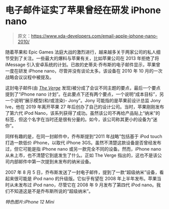 # 电子邮件证实了苹果曾经在研发 iPhone nano

> 原文：<https://www.xda-developers.com/email-apple-iphone-nano-2010/>

随着苹果和 Epic Games 法庭大战的激烈进行，越来越多关于两家公司的私人细节受到了关注。一些最大的爆料与苹果有关，比如苹果公司在 2013 年拒绝了将 iMessage 引入安卓系统的计划。已故的史蒂夫·乔布斯的电子邮件显示，苹果曾一度在研发 iPhone nano，尽管并没有谈论太多。该设备在 2010 年 10 月的一次战略会议议程中被提及。

这封电子邮件(由 [*The Verge*](https://www.theverge.com/2021/8/19/22631541/steve-jobs-email-apple-iphone-nano-epic-lawsuit) 发现)被分成了会议不同主题的要点，最后一个要点提到了“iPhone nano 计划”。在此要点下还有两个要点，一个说明“成本目标”，另一个说明“展示模型(和/或渲染)- Jony”。Jony 可能指的是苹果前设计总监 Jony Ive，他在 2019 年离开苹果 27 年后创办了自己的设计公司。当时，苹果刚刚发布了第六代 iPod Nano，该系列获得了成功。虽然该公司不再给产品贴上“纳米”的标签，但这个名字在当时还是很有分量的。如今，该公司称其更小的设备为“迷你”。

同样有趣的是，在同一封邮件中，乔布斯提到“2011 年战略”包括基于 iPod touch 打造一款低价 iPhone，以取代 iPhone 3GS。虽然不清楚这款设备是否曾经发布过，但它可能是指 iPhone nano 或另一款完全不同的设备。然而，iPhone nano 从未上市，也不清楚它到底发生了什么。正如 The Verge 指出的，这也不是该公司内部邮件中第一次提到未发布的纳米设备。

2007 年 8 月 5 日，乔布斯发送了一封电子邮件，提到了一款“超级纳米”设备，看起来很可能是 iPod nano 的升级版。它似乎有望在 2008 年上半年发布。苹果当时从未发布过 iPod nano，尽管它在 2008 年 9 月发布了第四代 iPod nano。我们不知道这是不是乔布斯所说的“超级纳米”。

*特色图片:iPhone 12 Mini*